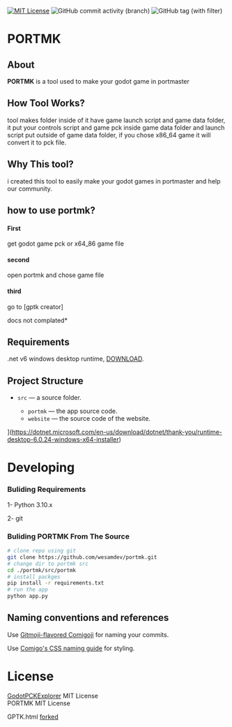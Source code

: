 [![MIT License](https://img.shields.io/badge/License-MIT-green.svg)](https://choosealicense.com/licenses/mit/)
![GitHub commit activity (branch)](https://img.shields.io/github/commit-activity/m/wesamdev/portmk)
![GitHub tag (with filter)](https://img.shields.io/github/v/tag/wesamdev/portmk?label=latest%20ver)

# PORTMK

## About

**PORTMK** is a tool used to make your godot game in portmaster

## How Tool Works?

tool makes folder inside of it have game launch script and game data folder, it put your controls script and game pck inside game data folder and launch script put outside of game data folder, if you chose x86_64 game it will convert it to pck file.

## Why This tool?

i created this tool to easily make your godot games in portmaster and help our community.

## how to use portmk?

#### First

get godot game pck or x64_86 game file

#### second

open portmk and chose game file

#### third 

go to [gptk creator] 

docs not complated*

## Requirements

.net v6 windows desktop runtime, [DOWNLOAD](https://dotnet.microsoft.com/en-us/download/dotnet/thank-you/runtime-desktop-6.0.24-windows-x64-installer).

## Project Structure

* `src` — a source folder.

  * `portmk` — the app source code.
  * `website` — the source code of the website.

](https://dotnet.microsoft.com/en-us/download/dotnet/thank-you/runtime-desktop-6.0.24-windows-x64-installer)

# Developing

### Buliding Requirements

1-  Python 3.10.x

2- git

### Buliding PORTMK From The Source

```bash
# clone repo using git
git clone https://github.com/wesamdev/portmk.git
# change dir to portmk src
cd ./portmk/src/portmk
# install packges
pip install -r requirements.txt
# run the app
python app.py
```

## Naming conventions and references

Use [Gitmoji-flavored Comigoji](https://comigo.gitlab.io/comigoji/#gitmoji) for naming your commits.

Use [Comigo's CSS naming guide](https://cosmomyzrailgorynych.github.io/css-naming-guide/) for styling.

# License

[GodotPCKExplorer](https://github.com/DmitriySalnikov/GodotPCKExplorer) MIT License
<br>
PORTMK  MIT License

GPTK.html [forked](https://github.com/PortsMaster/PortMaster-Website/blob/main/website/gptk.html)
